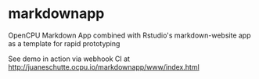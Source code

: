 # markdownapp
OpenCPU Markdown App combined with Rstudio's markdown-website app as a template for rapid prototyping

See demo in action via webhook CI at http://juaneschutte.ocpu.io/markdownapp/www/index.html